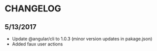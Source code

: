 # CHANGELOG

## 5/13/2017
- Update @angular/cli to 1.0.3 (minor version updates in pakage.json)
- Added faux user actions